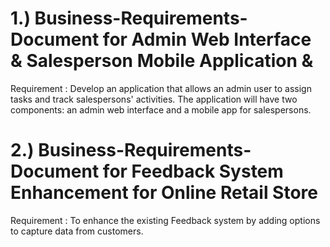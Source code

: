 # 1.) Business-Requirements-Document for Admin Web Interface & Salesperson Mobile Application & 
Requirement  :
Develop an application that allows an admin user to assign tasks and track salespersons'
activities. The application will have two components: an admin web interface and a mobile app
for salespersons.
# 2.) Business-Requirements-Document for Feedback System Enhancement for Online Retail Store
Requirement  :
To enhance the existing Feedback system by adding options to capture data from
customers.

